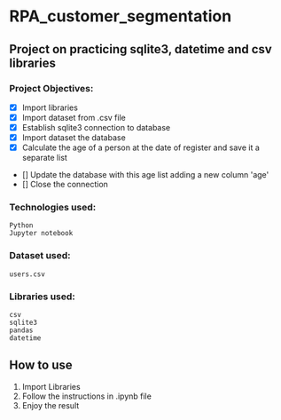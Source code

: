 # **RPA_customer_segmentation**
## Project on practicing sqlite3, datetime and csv libraries

### Project Objectives:
- [x] Import libraries
- [x] Import dataset from .csv file
- [x] Establish sqlite3 connection to database
- [x] Import dataset the database
- [x] Calculate the age of a person at the date of register and save it a separate list
- [] Update the database with this age list adding a new column 'age'
- [] Close the connection

### Technologies used:
```
Python
Jupyter notebook
```

### Dataset used:
```
users.csv
```

### Libraries used:
```
csv
sqlite3
pandas
datetime
```

## How to use ##
1. Import Libraries
2. Follow the instructions in .ipynb file
3. Enjoy the result
